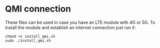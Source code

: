 # QMI connection

These files can be used in case you have an LTE module with 4G or 5G. To install the module and establish an internet connection just run it:

```
chmod +x install_qmi.sh
sudo ./install_qmi.sh
```
